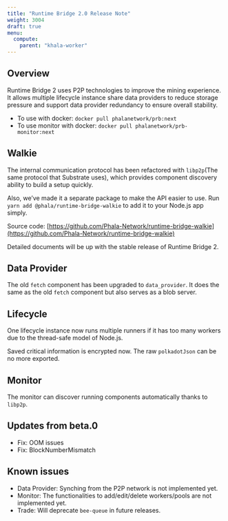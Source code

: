 ```yaml
---
title: "Runtime Bridge 2.0 Release Note"
weight: 3004
draft: true
menu:
  compute:
    parent: "khala-worker"
---
```

## Overview

Runtime Bridge 2 uses P2P technologies to improve the mining experience. It allows multiple lifecycle instance share data providers to reduce storage pressure and support data provider redundancy to ensure overall stability.

- To use with docker: `docker pull phalanetwork/prb:next`
- To use monitor with docker: `docker pull phalanetwork/prb-monitor:next`

## Walkie

The internal communication protocol has been refactored with `libp2p`(The same protocol that Substrate uses), which provides component discovery ability to build a setup quickly.

Also, we’ve made it a separate package to make the API easier to use. Run `yarn add @phala/runtime-bridge-walkie` to add it to your Node.js app simply.

Source code: [https://github.com/Phala-Network/runtime-bridge-walkie](https://github.com/Phala-Network/runtime-bridge-walkie)

Detailed documents will be up with the stable release of Runtime Bridge 2.

## Data Provider

The old `fetch` component has been upgraded to `data_provider`. It does the same as the old `fetch` component but also serves as a blob server.

## Lifecycle

One lifecycle instance now runs multiple runners if it has too many workers due to the thread-safe model of Node.js.

Saved critical information is encrypted now. The raw `polkadotJson` can be no more exported.

## Monitor

The monitor can discover running components automatically thanks to `libp2p`.

## Updates from beta.0
- Fix: OOM issues
- Fix: BlockNumberMismatch

## Known issues
- Data Provider: Synching from the P2P network is not implemented yet.
- Monitor: The functionalities to add/edit/delete workers/pools are not implemented yet.
- Trade: Will deprecate `bee-queue` in future releases.
